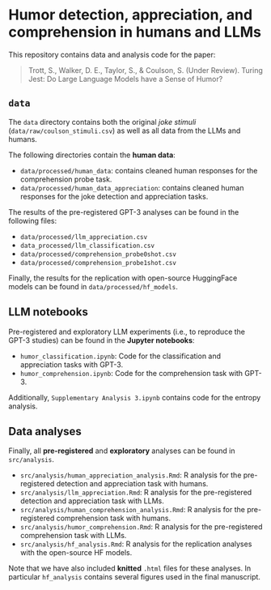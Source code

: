# Humor detection, appreciation, and comprehension in humans and LLMs

This repository contains data and analysis code for the paper:

> Trott, S., Walker, D. E., Taylor, S., & Coulson, S. (Under Review). Turing Jest: Do Large Language Models have a Sense of Humor?

## `data`

The `data` directory contains both the original *joke stimuli* (`data/raw/coulson_stimuli.csv`) as well as all data from the LLMs and humans. 

The following directories contain the **human data**:

- `data/processed/human_data`: contains cleaned human responses for the comprehension probe task. 
- `data/processed/human_data_appreciation`: contains cleaned human responses for the joke detection and appreciation tasks.

The results of the pre-registered GPT-3 analyses can be found in the following files:

- `data/processed/llm_appreciation.csv`
- `data_processed/llm_classification.csv`
- `data/processed/comprehension_probe0shot.csv`
- `data/processed/comprehension_probe1shot.csv`

Finally, the results for the replication with open-source HuggingFace models can be found in `data/processed/hf_models`.


## LLM notebooks

Pre-registered and exploratory LLM experiments (i.e., to reproduce the GPT-3 studies) can be found in the **Jupyter notebooks**:

- `humor_classification.ipynb`: Code for the classification and appreciation tasks with GPT-3. 
- `humor_comprehension.ipynb`: Code for the comprehension task with GPT-3. 

Additionally, `Supplementary Analysis 3.ipynb` contains code for the entropy analysis.  


## Data analyses

Finally, all **pre-registered** and **exploratory** analyses can be found in `src/analysis`.

- `src/analysis/human_appreciation_analysis.Rmd`: R analysis for the pre-registered detection and appreciation task with humans. 
- `src/analysis/llm_appreciation.Rmd`: R analysis for the pre-registered detection and appreciation task with LLMs. 
- `src/analysis/human_comprehension_analysis.Rmd`: R analysis for the pre-registered comprehension task with humans. 
- `src/analysis/humor_comprehension.Rmd`: R analysis for the pre-registered comprehension task with LLMs. 
- `src/analysis/hf_analysis.Rmd`: R analysis for the replication analyses with the open-source HF models.

Note that we have also included **knitted** `.html` files for these analyses. In particular `hf_analysis` contains several figures used in the final manuscript.

